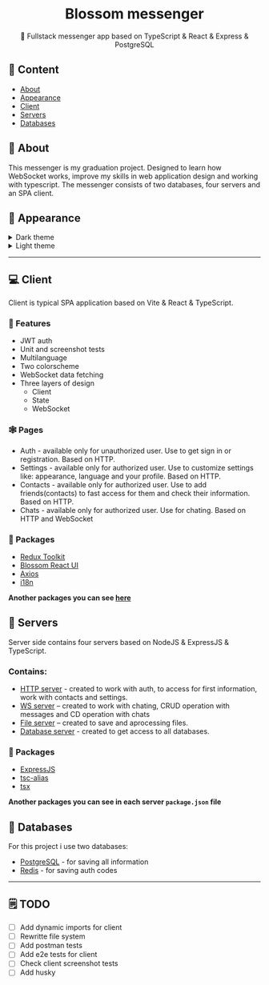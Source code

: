 <h1 align="center">Blossom messenger</h1>
<p align="center">🌸 Fullstack messenger app based on TypeScript & React & Express & PostgreSQL</p>


## 📖 Content
- [About](#-about)
- [Appearance](#-appearance)
- [Client](#-client)
- [Servers](#-servers)
- [Databases](#-databases)

## 🤔 About

This messenger is my graduation project. Designed to learn how WebSocket works, improve my skills in web application design and working with typescript. The messenger consists of two databases, four servers and an SPA client.

## 🌸 Appearance


<details>
<summary>Dark theme</summary>
<img src="https://github.com/xN8Tx/blossom-messenger/blob/main/screenshots/dark-theme.png"/>
</details>

<details>
<summary>Light theme</summary>
<img src="https://github.com/xN8Tx/blossom-messenger/blob/main/screenshots/light-theme.png"/>
</details>

---

## 💻 Client
Client is typical SPA application based on Vite & React & TypeScript.

### 💫 Features
- JWT auth
- Unit and screenshot tests
- Multilanguage
- Two colorscheme
- WebSocket data fetching
- Three layers of design
  - Client
  - State
  - WebSocket 

### 🕸️ Pages
- Auth - available only for unauthorized user. Use to get sign in or registration. Based on HTTP. 
- Settings - available only for authorized user. Use to customize settings like: appearance, language and your profile. Based on HTTP.
- Contacts - available only for authorized user. Use to add friends(contacts) to fast access for them and check their information. Based on HTTP.
- Chats - available only for authorized user. Use for chating. Based on HTTP and WebSocket

### 🦾 Packages
- [Redux Toolkit](https://redux-toolkit.js.org/)
- [Blossom React UI](https://github.com/xN8Tx/blossom-react-ui)
- [Axios](https://axios-http.com/)
- [i18n](https://www.i18next.com/)

**Another packages you can see [here](https://github.com/xN8Tx/blossom-messenger/blob/main/app/client/package.json)**


## 🔧 Servers
Server side contains four servers based on NodeJS & ExpressJS & TypeScript.

### Contains:
- [HTTP server](https://github.com/xN8Tx/blossom-messenger/tree/main/app/http-server) - created to work with auth, to access for first information, work with contacts and settings.
- [WS server](https://github.com/xN8Tx/blossom-messenger/tree/main/app/ws-server) – created to work with chating, CRUD operation with messages and CD operation with chats
- [File server](https://github.com/xN8Tx/blossom-messenger/tree/main/app/file-server) – created to save and aprocessing files.
- [Database server](https://github.com/xN8Tx/blossom-messenger/tree/main/app/database-server) - created to get access to all databases.

### 🦾 Packages
- [ExpressJS](https://expressjs.com/)
- [tsc-alias](https://www.npmjs.com/package/tsc-alias)
- [tsx](https://www.npmjs.com/package/tsx)

**Another packages you can see in each server ```package.json``` file**

## 💾 Databases
For this project i use two databases:
- [PostgreSQL](https://www.postgresql.org/) - for saving all information
- [Redis](https://redis.io/) - for saving auth codes

---

## 🗒️ TODO
- [ ] Add dynamic imports for client
- [ ] Rewritte file system
- [ ] Add postman tests
- [ ] Add e2e tests for client
- [ ] Check client screenshot tests
- [ ] Add husky
